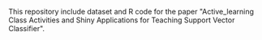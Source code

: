 This repository include dataset and R code for the paper "Active_learning Class Activities and Shiny Applications for Teaching Support Vector Classifier". 

